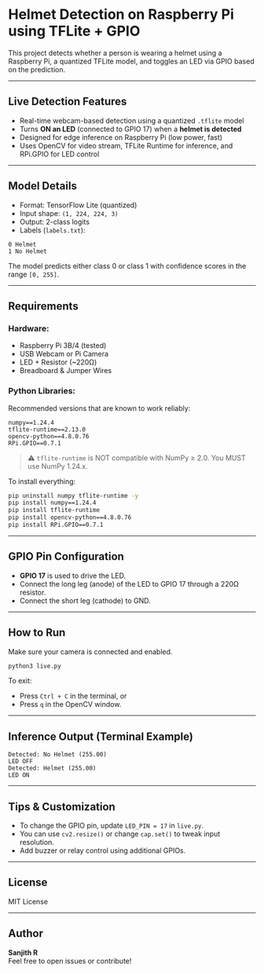 # Helmet Detection on Raspberry Pi using TFLite + GPIO

This project detects whether a person is wearing a helmet using a Raspberry Pi, a quantized TFLite model, and toggles an LED via GPIO based on the prediction.

---

## Live Detection Features

- Real-time webcam-based detection using a quantized `.tflite` model
- Turns **ON an LED** (connected to GPIO 17) when a **helmet is detected**
- Designed for edge inference on Raspberry Pi (low power, fast)
- Uses OpenCV for video stream, TFLite Runtime for inference, and RPi.GPIO for LED control

---

## Model Details

- Format: TensorFlow Lite (quantized)
- Input shape: `(1, 224, 224, 3)`
- Output: 2-class logits
- Labels (`labels.txt`):

```
0 Helmet
1 No Helmet
```

The model predicts either class 0 or class 1 with confidence scores in the range `[0, 255]`.

---

## Requirements

### Hardware:
- Raspberry Pi 3B/4 (tested)
- USB Webcam or Pi Camera
- LED + Resistor (~220Ω)
- Breadboard & Jumper Wires

### Python Libraries:

Recommended versions that are known to work reliably:

```
numpy==1.24.4
tflite-runtime==2.13.0
opencv-python==4.8.0.76
RPi.GPIO==0.7.1
```

> ⚠️ `tflite-runtime` is NOT compatible with NumPy ≥ 2.0. You MUST use NumPy 1.24.x.

To install everything:

```bash
pip uninstall numpy tflite-runtime -y
pip install numpy==1.24.4
pip install tflite-runtime
pip install opencv-python==4.8.0.76
pip install RPi.GPIO==0.7.1
```
---

## GPIO Pin Configuration

- **GPIO 17** is used to drive the LED.
- Connect the long leg (anode) of the LED to GPIO 17 through a 220Ω resistor.
- Connect the short leg (cathode) to GND.

---

## How to Run

Make sure your camera is connected and enabled.

```bash
python3 live.py
```

To exit:
- Press `Ctrl + C` in the terminal, or
- Press `q` in the OpenCV window.

---

## Inference Output (Terminal Example)

```text
Detected: No Helmet (255.00)
LED OFF
Detected: Helmet (255.00)
LED ON
```

---

## Tips & Customization

- To change the GPIO pin, update `LED_PIN = 17` in `live.py`.
- You can use `cv2.resize()` or change `cap.set()` to tweak input resolution.
- Add buzzer or relay control using additional GPIOs.

---

## License

MIT License

---

## Author

**Sanjith R**  
Feel free to open issues or contribute!
